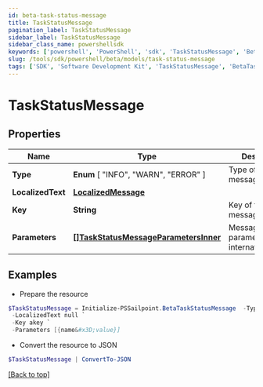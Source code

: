 ```yaml
---
id: beta-task-status-message
title: TaskStatusMessage
pagination_label: TaskStatusMessage
sidebar_label: TaskStatusMessage
sidebar_class_name: powershellsdk
keywords: ['powershell', 'PowerShell', 'sdk', 'TaskStatusMessage', 'BetaTaskStatusMessage'] 
slug: /tools/sdk/powershell/beta/models/task-status-message
tags: ['SDK', 'Software Development Kit', 'TaskStatusMessage', 'BetaTaskStatusMessage']
---
```



# TaskStatusMessage

## Properties

Name | Type | Description | Notes
------------ | ------------- | ------------- | -------------
**Type** |   **Enum** [  "INFO",    "WARN",    "ERROR" ] | Type of the message | [required]
**LocalizedText** |  [**LocalizedMessage**](localized-message) |  | [required]
**Key** |  **String** | Key of the message | [required]
**Parameters** |  [**[]TaskStatusMessageParametersInner**](task-status-message-parameters-inner) | Message parameters for internationalization | [required]

## Examples

- Prepare the resource
```powershell
$TaskStatusMessage = Initialize-PSSailpoint.BetaTaskStatusMessage  -Type INFO `
 -LocalizedText null `
 -Key akey `
 -Parameters [{name&#x3D;value}]
```

- Convert the resource to JSON
```powershell
$TaskStatusMessage | ConvertTo-JSON
```


[[Back to top]](#) 

